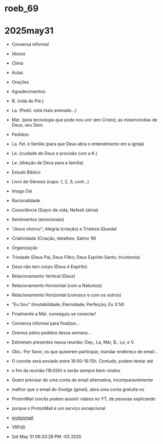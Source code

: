 # roeb_69
# 2025may31

- Conversa informal 
- Idosos
- Clima
- Aulas

- Orações
- Agradecimentos:
- B. (vida do Pie.)
- La. (Pedri. está mais animado...)
- Már. (pela tecnologia que pode nos unir (em Cristo); as misericórdias
  de Deus; seu Dem.

- Pedidos:
- La. Fel. e família (para que Deus abra o entendimento em a igreja)
- Le. (cuidade de Deus e provisão com a K.)
- Le. (direção de Deus para a família)

- Estudo Bíblico
- Livro de Gênesis (caps: 1, 2, 3; cont...)

- Imago Dei  

- Racionalidade
- Consciência (Sopro de vida; Nefesh (alma)
- Sentimentos (emocionais)
- "Jesus chorou"; Alegria (criação) e Tristeza (Queda)
- Criatividade (Criação, detalhes; Salmo 19)
- Organização
- Trindade (Deus Pai; Deus Filho; Deus Espírito Santo; tricotomia)
- Deus não tem corpo (Deus é Espírito)
- Relacionamento Vertical (Deus)
- Relacionamento Horizontal (com a Natureza)
- Relacionamento Horizontal (conosco e com os outros)
- "Eu Sou" (Imutabilidade; Eternidade; Perfeição; Ex 3:14)
- Finalmente a Már. conseguiu se conectar!
  
- Conversa informal para finalizar...
- Oremos pelos pedidos dessa semana...

- Estiveram presentes nessa reunião: Dey., La, Már, B., Le, e V.

- Obs.: Por favor, os que quiserem participar, mandar endereço de email...
- O convite será enviado entre 16:00-16:15h. Contudo, podem tentar até
- o fim da reunião (18:00h) e serão sempre bem-vindos 
- Quem precisar de uma conta de email alternativa, incomparavelmente
- melhor que o email do Goolge (gmail), abra uma conta gratuita no
- ProtonMail (vocês podem assistir vídeos no YT, de pessoas explicando
- porque o ProtonMail é um serviço excepcional 
- [protonmail](https://proton.me/mail)

- VRFdS
- Sat May 31 06:33:28 PM -03 2025

